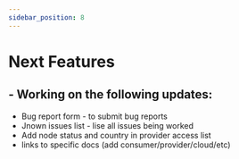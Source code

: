 ```yaml
---
sidebar_position: 8
---
```


# Next Features
 

## - Working on the following updates:

- Bug report form - to submit bug reports
- Jnown issues list - lise all issues being worked
- Add node status and country in provider access list 
- links to specific docs (add consumer/provider/cloud/etc)